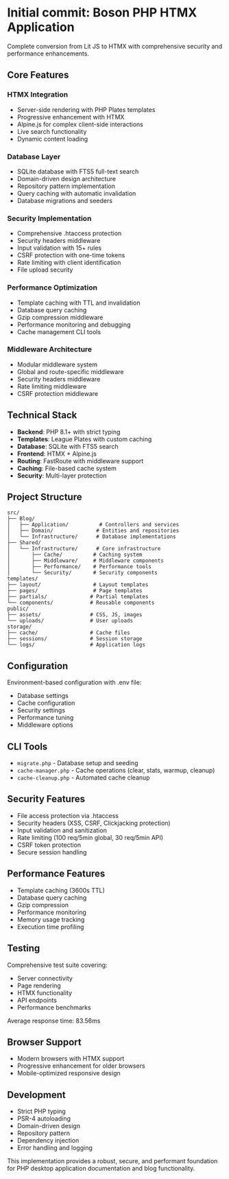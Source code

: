 # Initial commit: Boson PHP HTMX Application

Complete conversion from Lit JS to HTMX with comprehensive security and performance enhancements.

## Core Features

### HTMX Integration
- Server-side rendering with PHP Plates templates
- Progressive enhancement with HTMX
- Alpine.js for complex client-side interactions
- Live search functionality
- Dynamic content loading

### Database Layer
- SQLite database with FTS5 full-text search
- Domain-driven design architecture
- Repository pattern implementation
- Query caching with automatic invalidation
- Database migrations and seeders

### Security Implementation
- Comprehensive .htaccess protection
- Security headers middleware
- Input validation with 15+ rules
- CSRF protection with one-time tokens
- Rate limiting with client identification
- File upload security

### Performance Optimization
- Template caching with TTL and invalidation
- Database query caching
- Gzip compression middleware
- Performance monitoring and debugging
- Cache management CLI tools

### Middleware Architecture
- Modular middleware system
- Global and route-specific middleware
- Security headers middleware
- Rate limiting middleware
- CSRF protection middleware

## Technical Stack

- **Backend**: PHP 8.1+ with strict typing
- **Templates**: League Plates with custom caching
- **Database**: SQLite with FTS5 search
- **Frontend**: HTMX + Alpine.js
- **Routing**: FastRoute with middleware support
- **Caching**: File-based cache system
- **Security**: Multi-layer protection

## Project Structure

```
src/
├── Blog/
│   ├── Application/          # Controllers and services
│   ├── Domain/              # Entities and repositories
│   └── Infrastructure/      # Database implementations
├── Shared/
│   └── Infrastructure/      # Core infrastructure
│       ├── Cache/          # Caching system
│       ├── Middleware/     # Middleware components
│       ├── Performance/    # Performance tools
│       └── Security/       # Security components
templates/
├── layout/                 # Layout templates
├── pages/                  # Page templates
├── partials/              # Partial templates
└── components/            # Reusable components
public/
├── assets/                # CSS, JS, images
└── uploads/               # User uploads
storage/
├── cache/                 # Cache files
├── sessions/              # Session storage
└── logs/                  # Application logs
```

## Configuration

Environment-based configuration with .env file:
- Database settings
- Cache configuration
- Security settings
- Performance tuning
- Middleware options

## CLI Tools

- `migrate.php` - Database setup and seeding
- `cache-manager.php` - Cache operations (clear, stats, warmup, cleanup)
- `cache-cleanup.php` - Automated cache cleanup

## Security Features

- File access protection via .htaccess
- Security headers (XSS, CSRF, Clickjacking protection)
- Input validation and sanitization
- Rate limiting (100 req/5min global, 30 req/5min API)
- CSRF token protection
- Secure session handling

## Performance Features

- Template caching (3600s TTL)
- Database query caching
- Gzip compression
- Performance monitoring
- Memory usage tracking
- Execution time profiling

## Testing

Comprehensive test suite covering:
- Server connectivity
- Page rendering
- HTMX functionality
- API endpoints
- Performance benchmarks

Average response time: 83.56ms

## Browser Support

- Modern browsers with HTMX support
- Progressive enhancement for older browsers
- Mobile-optimized responsive design

## Development

- Strict PHP typing
- PSR-4 autoloading
- Domain-driven design
- Repository pattern
- Dependency injection
- Error handling and logging

This implementation provides a robust, secure, and performant foundation for PHP desktop application documentation and blog functionality.
